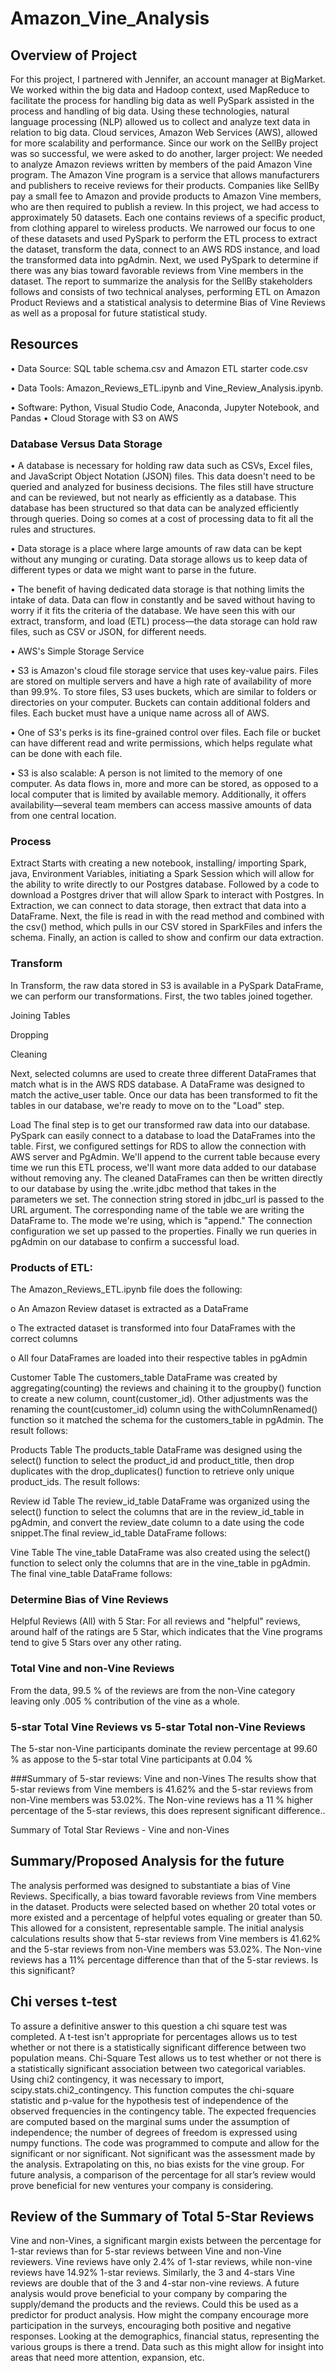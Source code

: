 # Amazon_Vine_Analysis

##  Overview of Project
For this project, I partnered with Jennifer, an account manager at BigMarket. We worked within the big data and Hadoop context, used MapReduce to facilitate the process for handling big data as well PySpark assisted in the process and handling of big data. Using these technologies, natural language processing (NLP) allowed us to collect and analyze text data in relation to big data. Cloud services, Amazon Web Services (AWS), allowed for more scalability and performance. Since our work on the SellBy project was so successful, we were asked to do another, larger project: We needed to analyze Amazon reviews written by members of the paid Amazon Vine program. The Amazon Vine program is a service that allows manufacturers and publishers to receive reviews for their products. Companies like SellBy pay a small fee to Amazon and provide products to Amazon Vine members, who are then required to publish a review. In this project, we had access to approximately 50 datasets. Each one contains reviews of a specific product, from clothing apparel to wireless products. We narrowed our focus to one of these datasets and used PySpark to perform the ETL process to extract the dataset, transform the data, connect to an AWS RDS instance, and load the transformed data into pgAdmin. Next, we used PySpark to determine if there was any bias toward favorable reviews from Vine members in the dataset. The report to summarize the analysis for the SellBy stakeholders follows and consists of two technical analyses, performing ETL on Amazon Product Reviews and a statistical analysis to determine Bias of Vine Reviews as well as a proposal for future statistical study.

##  Resources
• Data Source: SQL table schema.csv and Amazon ETL starter code.csv

• Data Tools: Amazon_Reviews_ETL.ipynb and Vine_Review_Analysis.ipynb.

• Software: Python, Visual Studio Code, Anaconda, Jupyter Notebook, and Pandas
• Cloud Storage with S3 on AWS

### Database Versus Data Storage
• A database is necessary for holding raw data such as CSVs, Excel files, and JavaScript Object Notation (JSON) files. This data doesn't need to be queried and analyzed for business decisions. The files still have structure and can be reviewed, but not nearly as efficiently as a database. This database has been structured so that data can be analyzed efficiently through queries. Doing so comes at a cost of processing data to fit all the rules and structures.

• Data storage is a place where large amounts of raw data can be kept without any munging or curating. Data storage allows us to keep data of different types or data we might want to parse in the future.

• The benefit of having dedicated data storage is that nothing limits the intake of data. Data can flow in constantly and be saved without having to worry if it fits the criteria of the database. We have seen this with our extract, transform, and load (ETL) process—the data storage can hold raw files, such as CSV or JSON, for different needs.

• AWS's Simple Storage Service

• S3 is Amazon's cloud file storage service that uses key-value pairs. Files are stored on multiple servers and have a high rate of availability of more than 99.9%. To store files, S3 uses buckets, which are similar to folders or directories on your computer. Buckets can contain additional folders and files. Each bucket must have a unique name across all of AWS.

• One of S3's perks is its fine-grained control over files. Each file or bucket can have different read and write permissions, which helps regulate what can be done with each file.

• S3 is also scalable: A person is not limited to the memory of one computer. As data flows in, more and more can be stored, as opposed to a local computer that is limited by available memory. Additionally, it offers availability—several team members can access massive amounts of data from one central location.

###  Process
Extract
Starts with creating a new notebook, installing/ importing Spark, java, Environment Variables, initiating a Spark Session which will allow for the ability to write directly to our Postgres database. Followed by a code to download a Postgres driver that will allow Spark to interact with Postgres. In Extraction, we can connect to data storage, then extract that data into a DataFrame. Next, the file is read in with the read method and combined with the csv() method, which pulls in our CSV stored in SparkFiles and infers the schema. Finally, an action is called to show and confirm our data extraction.

###  Transform
In Transform, the raw data stored in S3 is available in a PySpark DataFrame, we can perform our transformations. First, the two tables joined together.

Joining Tables


Dropping


Cleaning


Next, selected columns are used to create three different DataFrames that match what is in the AWS RDS database. A DataFrame was designed to match the active_user table. Once our data has been transformed to fit the tables in our database, we're ready to move on to the "Load" step.

Load
The final step is to get our transformed raw data into our database. PySpark can easily connect to a database to load the DataFrames into the table. First, we configured settings for RDS to allow the connection with AWS server and PgAdmin. We'll append to the current table because every time we run this ETL process, we'll want more data added to our database without removing any. The cleaned DataFrames can then be written directly to our database by using the .write.jdbc method that takes in the parameters we set. The connection string stored in jdbc_url is passed to the URL argument. The corresponding name of the table we are writing the DataFrame to. The mode we're using, which is "append." The connection configuration we set up passed to the properties. Finally we run queries in pgAdmin on our database to confirm a successful load.

###  Products of ETL:
The Amazon_Reviews_ETL.ipynb file does the following:

o An Amazon Review dataset is extracted as a DataFrame

o The extracted dataset is transformed into four DataFrames with the correct columns

o All four DataFrames are loaded into their respective tables in pgAdmin

Customer Table The customers_table DataFrame was created by aggregating(counting) the reviews and chaining it to the groupby() function to create a new column, count(customer_id). Other adjustments was the renaming the count(customer_id) column using the withColumnRenamed() function so it matched the schema for the customers_table in pgAdmin. The result follows:


Products Table The products_table DataFrame was designed using the select() function to select the product_id and product_title, then drop duplicates with the drop_duplicates() function to retrieve only unique product_ids. The result follows:


Review id Table The review_id_table DataFrame was organized using the select() function to select the columns that are in the review_id_table in pgAdmin, and convert the review_date column to a date using the code snippet.The final review_id_table DataFrame follows:


Vine Table The vine_table DataFrame was also created using the select() function to select only the columns that are in the vine_table in pgAdmin. The final vine_table DataFrame follows:


###  Determine Bias of Vine Reviews
Helpful Reviews (All) with 5 Star: For all reviews and "helpful" reviews, around half of the ratings are 5 Star, which indicates that the Vine programs tend to give 5 Stars over any other rating.

###  Total Vine and non-Vine Reviews
From the data, 99.5 % of the reviews are from the non-Vine category leaving only .005 % contribution of the vine as a whole.



###  5-star Total Vine Reviews vs 5-star Total non-Vine Reviews
The 5-star non-Vine participants dominate the review percentage at 99.60 % as appose to the 5-star total Vine participants at 0.04 %



###Summary of 5-star reviews: Vine and non-Vines The results show that 5-star reviews from Vine members is 41.62% and the 5-star reviews from non-Vine members was 53.02%. The Non-vine reviews has a 11 % higher percentage of the 5-star reviews, this does represent significant difference..



Summary of Total Star Reviews - Vine and non-Vines




##  Summary/Proposed Analysis for the future
The analysis performed was designed to substantiate a bias of Vine Reviews. Specifically, a bias toward favorable reviews from Vine members in the dataset. Products were selected based on whether 20 total votes or more existed and a percentage of helpful votes equaling or greater than 50. This allowed for a consistent, representable sample. The initial analysis calculations results show that 5-star reviews from Vine members is 41.62% and the 5-star reviews from non-Vine members was 53.02%. The Non-vine reviews has a 11% percentage difference than that of the 5-star reviews. Is this significant?

##  Chi verses t-test
To assure a definitive answer to this question a chi square test was completed. A t-test isn't appropriate for percentages allows us to test whether or not there is a statistically significant difference between two population means. Chi-Square Test allows us to test whether or not there is a statistically significant association between two categorical variables. Using chi2 contingency, it was necessary to import, scipy.stats.chi2_contingency. This function computes the chi-square statistic and p-value for the hypothesis test of independence of the observed frequencies in the contingency table. The expected frequencies are computed based on the marginal sums under the assumption of independence; the number of degrees of freedom is expressed using numpy functions. The code was programmed to compute and allow for the significant or nor significant. Not significant was the assessment made by the analysis. Extrapolating on this, no bias exists for the vine group. For future analysis, a comparison of the percentage for all star’s review would prove beneficial for new ventures your company is considering.

##  Review of the Summary of Total 5-Star Reviews 
Vine and non-Vines, a significant margin exists between the percentage for 1-star reviews than for 5-star reviews between Vine and non-Vine reviewers. Vine reviews have only 2.4% of 1-star reviews, while non-vine reviews have 14.92% 1-star reviews. Similarly, the 3 and 4-stars Vine reviews are double that of the 3 and 4-star non-vine reviews. A future analysis would prove beneficial to your company by comparing the supply/demand the products and the reviews. Could this be used as a predictor for product analysis. How might the company encourage more participation in the surveys, encouraging both positive and negative responses. Looking at the demographics, financial status, representing the various groups is there a trend. Data such as this might allow for insight into areas that need more attention, expansion, etc.
